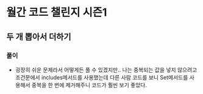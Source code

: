 # 월간 코드 챌린지 시즌1

## 두 개 뽑아서 더하기

### 풀이

- 굉장히 쉬운 문제라서 어떻게든 풀 수 있겠지만.. 나는 중복되는 값을 넣지 않으려고 조건문에서 includes메서드를 사용했는데 다른 사람 코드를 보니 Set메서드를 사용해서 중복을 한 번에 제거해주니 코드가 훨씬 보기 좋았다.
